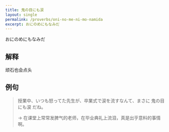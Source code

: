 ```yaml
---
title: 鬼の目にも涙
layout: single
permalink: /proverbs/oni-no-me-ni-mo-namida
excerpt: おにのめにもなみだ
---
```


おにのめにもなみだ

## 解释

顽石也会点头

## 例句

> 授業中、いつも怒ってた先生が、卒業式で涙を流すなんて、まさに 鬼の目にも涙 だね。
>
> → 在课堂上常常发脾气的老师，在毕业典礼上流泪，真是出乎意料的事情啊。

